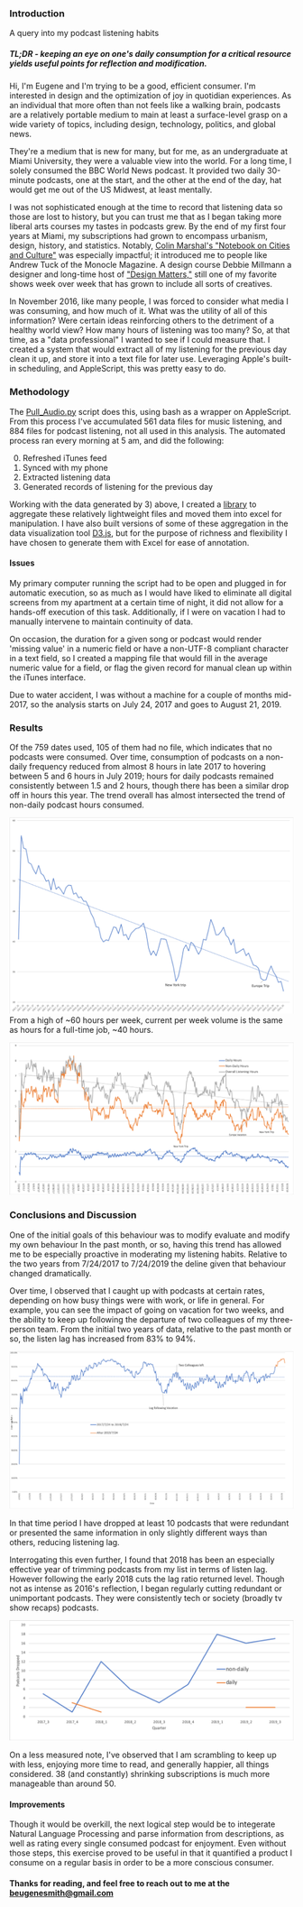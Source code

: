
### Introduction
A query into my podcast listening habits

##### TL;DR - keeping an eye on one's daily consumption for a critical resource yields useful points for reflection and modification.  

Hi, I'm Eugene and I'm trying to be a good, efficient consumer. I'm interested in design and the optimization of joy in quotidian experiences. As an individual that more often than not feels like a walking brain, podcasts are a relatively portable medium to main at least a surface-level grasp on a wide variety of topics, including design, technology, politics, and global news.

They're a medium that is new for many, but for me, as an undergraduate at Miami University, they were a valuable view into the world. For a long time, I solely consumed the BBC World News podcast. It provided two daily 30-minute podcasts, one at the start, and the other at the end of the day, hat would get me out of the US Midwest, at least mentally. 

I was not sophisticated enough at the time to record that listening data so those are lost to history, but you can trust me that as I began taking more liberal arts courses my tastes in podcasts grew. By the end of my first four years at Miami, my subscriptions had grown to encompass urbanism, design, history, and statistics. Notably, [Colin Marshal's "Notebook on Cities and Culture"](http://blog.colinmarshall.org) was especially impactful; it introduced me to people like Andrew Tuck of the Monocle Magazine. A design course Debbie Millmann a designer and long-time host of ["Design Matters,"](https://www.designmattersmedia.com/designmatters) still one of my favorite shows week over week that has grown to include all sorts of creatives.

In November 2016, like many people, I was forced to consider what media I was consuming, and how much of it. What was the utility of all of this information? Were certain ideas reinforcing others to the detriment of a healthy world view? How many hours of listening was too many? So, at that time, as a "data professional" I wanted to see if I could measure that. I created a system that would extract all of my listening for the previous day clean it up, and store it into a text file for later use. Leveraging Apple's built-in scheduling, and AppleScript, this was pretty easy to do.

### Methodology

The [Pull_Audio.py](https://github.com/BEugeneSmith/PodcastAnalysis2017/tree/master/scripts) script does this, using bash as a wrapper on AppleScript. From this process I've accumulated 561 data files for music listening, and 884 files for podcast listening, not all used in this analysis. The automated process ran every morning at 5 am, and did the following:

0) Refreshed iTunes feed  
1) Synced with my phone  
2) Extracted listening data  
3) Generated records of listening for the previous day  

Working with the data generated by 3) above, I created a [library](https://github.com/BEugeneSmith/PodcastAnalysis2017/tree/master/Analysis) to aggregate these relatively lightweight files and moved them into excel for manipulation. I have also built versions of some of these aggregation in the data visualization tool [D3.js](https://d3js.org), but for the purpose of richness and flexibility I have chosen to generate them with Excel for ease of annotation. 

#### Issues
My primary computer running the script had to be open and plugged in for automatic execution, so as much as I would have liked to eliminate all digital screens from my apartment at a certain time of night, it did not allow for a hands-off execution of this task. Additionally, if I were on vacation I had to manually intervene to maintain continuity of data. 

On occasion, the duration for a given song or podcast would render 'missing value' in a numeric field or have a non-UTF-8 compliant character in a text field, so I created a mapping file that would fill in the average numeric value for a field, or flag the given record for manual clean up within the iTunes interface. 

Due to water accident, I was without a machine for a couple of months mid-2017, so the analysis starts on July 24, 2017 and goes to August 21, 2019. 

### Results
Of the 759 dates used, 105 of them had no file, which indicates that no podcasts were consumed. Over time, consumption of podcasts on a non-daily frequency reduced from almost 8 hours in late 2017 to hovering between 5 and 6 hours in July 2019; hours for daily podcasts remained consistently between 1.5 and 2 hours, though there has been a similar drop off in hours this year. The trend overall has almost intersected the trend of non-daily podcast hours consumed.

![img1](Story/stack_trends.png)  
From a high of ~60 hours per week, current per week volume is the same as hours for a full-time job, ~40 hours. 

![img2](Story/stack_trends2.png)  



### Conclusions and Discussion

One of the initial goals of this behaviour was to modify evaluate and modify my own behaviour
In the past month, or so, having this trend has allowed me to be especially proactive in moderating my listening habits. Relative to the two years from 7/24/2017 to 7/24/2019 the deline given that behaviour changed dramatically. 

Over time, I observed that I caught up with podcasts at certain rates, depending on how busy things were with work, or life in general. For example, you can see the impact of going on vacation for two weeks, and the ability to keep up following the departure of two colleagues of my three-person team. From the initial two years of data, relative to the past month or so, the listen lag has increased from 83% to 94%.

![img3](Story/Listen_Lag.png)

In that time period I have dropped at least 10 podcasts that were redundant or presented the same information in only slightly different ways than others, reducing listening lag.  

Interrogating this even further, I found that 2018 has been an especially effective year of trimming podcasts from my list in terms of listen lag. However following the early 2018 cuts the lag ratio returned level. Though not as intense as 2016's reflection, I began regularly cutting redundant or unimportant podcasts. They were consistently tech or society (broadly tv show recaps) podcasts.  

![img4](Story/DropoffAnalysis1.png)

On a less measured note, I've observed that I am scrambling to keep up with less, enjoying more time to read, and generally happier, all things considered. 38 (and constantly) shrinking subscriptions is much more manageable than around 50.  

#### Improvements
Though it would be overkill, the next logical step would be to integerate Natural Language Processing and parse information from descriptions, as well as rating every single consumed podcast for enjoyment. Even without those steps, this exercise proved to be useful in that it quantified a product I consume on a regular basis in order to be a more conscious consumer. 

#### Thanks for reading, and feel free to reach out to me at the [beugenesmith@gmail.com](mailto:b.eugene.smith@gmail.com)

